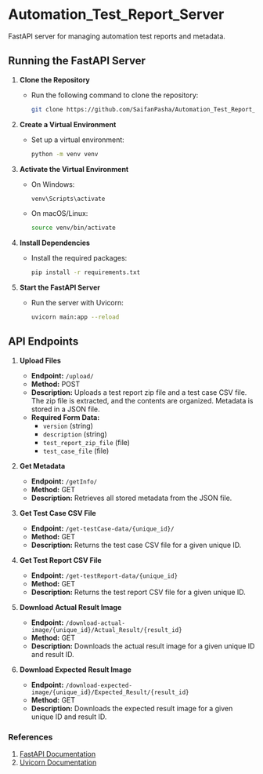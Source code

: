 # Automation_Test_Report_Server

FastAPI server for managing automation test reports and metadata.

## Running the FastAPI Server

1. **Clone the Repository**
   - Run the following command to clone the repository:
     ```sh
     git clone https://github.com/SaifanPasha/Automation_Test_Report_Server.git
     ```

2. **Create a Virtual Environment**
   - Set up a virtual environment:
     ```sh
     python -m venv venv
     ```

3. **Activate the Virtual Environment**
   - On Windows:
     ```sh
     venv\Scripts\activate
     ```
   - On macOS/Linux:
     ```sh
     source venv/bin/activate
     ```

4. **Install Dependencies**
   - Install the required packages:
     ```sh
     pip install -r requirements.txt
     ```

5. **Start the FastAPI Server**
   - Run the server with Uvicorn:
     ```sh
     uvicorn main:app --reload
     ```

## API Endpoints

1. **Upload Files**
   - **Endpoint:** `/upload/`
   - **Method:** POST
   - **Description:** Uploads a test report zip file and a test case CSV file. The zip file is extracted, and the contents are organized. Metadata is stored in a JSON file.
   - **Required Form Data:**
     - `version` (string)
     - `description` (string)
     - `test_report_zip_file` (file)
     - `test_case_file` (file)

2. **Get Metadata**
   - **Endpoint:** `/getInfo/`
   - **Method:** GET
   - **Description:** Retrieves all stored metadata from the JSON file.

3. **Get Test Case CSV File**
   - **Endpoint:** `/get-testCase-data/{unique_id}/`
   - **Method:** GET
   - **Description:** Returns the test case CSV file for a given unique ID.

4. **Get Test Report CSV File**
   - **Endpoint:** `/get-testReport-data/{unique_id}`
   - **Method:** GET
   - **Description:** Returns the test report CSV file for a given unique ID.

5. **Download Actual Result Image**
   - **Endpoint:** `/download-actual-image/{unique_id}/Actual_Result/{result_id}`
   - **Method:** GET
   - **Description:** Downloads the actual result image for a given unique ID and result ID.

6. **Download Expected Result Image**
   - **Endpoint:** `/download-expected-image/{unique_id}/Expected_Result/{result_id}`
   - **Method:** GET
   - **Description:** Downloads the expected result image for a given unique ID and result ID.

### References
1. [FastAPI Documentation](https://fastapi.tiangolo.com/)
2. [Uvicorn Documentation](https://www.uvicorn.org/)
